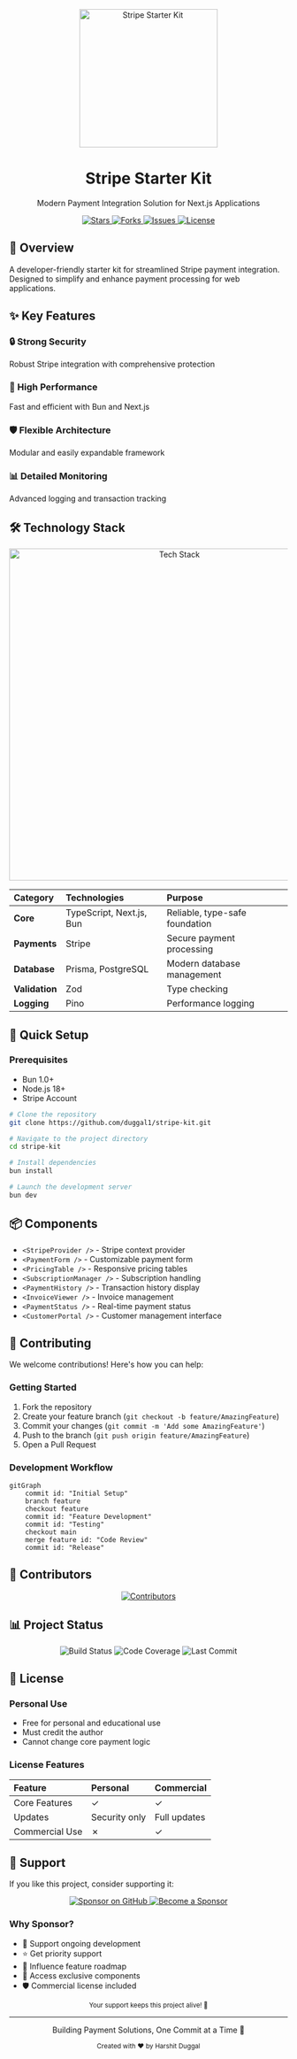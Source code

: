 <div align="center">
  <img src="https://upload.wikimedia.org/wikipedia/commons/b/ba/Stripe_Logo%2C_revised_2016.svg" alt="Stripe Starter Kit" width="250" class="logo-animation">
  
  <h1>Stripe Starter Kit</h1>
  <p>Modern Payment Integration Solution for Next.js Applications</p>

  <div class="badge-container">
    <a href="https://github.com/duggal1/stripe-kit/stargazers">
      <img src="https://img.shields.io/github/stars/duggal1/stripe-kit?style=for-the-badge&logo=github&color=4B8BBE&logoColor=white" alt="Stars">
    </a>
    <a href="https://github.com/duggal1/stripe-kit/network/members">
      <img src="https://img.shields.io/github/forks/duggal1/stripe-kit?style=for-the-badge&logo=github&color=38B2AC&logoColor=white" alt="Forks">
    </a>
    <a href="https://github.com/duggal1/stripe-kit/issues">
      <img src="https://img.shields.io/github/issues/duggal1/stripe-kit?style=for-the-badge&logo=github&color=E56B6F&logoColor=white" alt="Issues">
    </a>
    <a href="https://github.com/duggal1/stripe-kit/blob/main/LICENSE">
      <img src="https://img.shields.io/github/license/duggal1/stripe-kit?style=for-the-badge&logo=open-source-initiative&color=4CAF50&logoColor=white" alt="License">
    </a>
  </div>
</div>

## 🚀 Overview

A developer-friendly starter kit for streamlined Stripe payment integration. Designed to simplify and enhance payment processing for web applications.

## ✨ Key Features

<div class="feature-grid">
  <div class="feature-item">
    <h3>🔒 Strong Security</h3>
    <p>Robust Stripe integration with comprehensive protection</p>
  </div>
  <div class="feature-item">
    <h3>💨 High Performance</h3>
    <p>Fast and efficient with Bun and Next.js</p>
  </div>
  <div class="feature-item">
    <h3>🛡️ Flexible Architecture</h3>
    <p>Modular and easily expandable framework</p>
  </div>
  <div class="feature-item">
    <h3>📊 Detailed Monitoring</h3>
    <p>Advanced logging and transaction tracking</p>
  </div>
</div>

## 🛠️ Technology Stack

<div align="center">
  <img src="https://skillicons.dev/icons?i=typescript,nextjs,bun,nodejs,tailwind,prisma,docker,vercel,graphql" width="600" alt="Tech Stack" />
</div>

| Category | Technologies | Purpose |
|:---------|:------------|:---------|
| **Core** | TypeScript, Next.js, Bun | Reliable, type-safe foundation |
| **Payments** | Stripe | Secure payment processing |
| **Database** | Prisma, PostgreSQL | Modern database management |
| **Validation** | Zod | Type checking |
| **Logging** | Pino | Performance logging |

## 🚀 Quick Setup

### Prerequisites

- Bun 1.0+
- Node.js 18+
- Stripe Account

```bash
# Clone the repository
git clone https://github.com/duggal1/stripe-kit.git

# Navigate to the project directory
cd stripe-kit

# Install dependencies
bun install

# Launch the development server
bun dev
```

## 📦 Components

- `<StripeProvider />` - Stripe context provider
- `<PaymentForm />` - Customizable payment form
- `<PricingTable />` - Responsive pricing tables
- `<SubscriptionManager />` - Subscription handling
- `<PaymentHistory />` - Transaction history display
- `<InvoiceViewer />` - Invoice management
- `<PaymentStatus />` - Real-time payment status
- `<CustomerPortal />` - Customer management interface

## 🤝 Contributing

We welcome contributions! Here's how you can help:

### Getting Started

1. Fork the repository
2. Create your feature branch (`git checkout -b feature/AmazingFeature`)
3. Commit your changes (`git commit -m 'Add some AmazingFeature'`)
4. Push to the branch (`git push origin feature/AmazingFeature`)
5. Open a Pull Request

### Development Workflow

```mermaid
gitGraph
    commit id: "Initial Setup"
    branch feature
    checkout feature
    commit id: "Feature Development"
    commit id: "Testing"
    checkout main
    merge feature id: "Code Review"
    commit id: "Release"
```

## 👥 Contributors

<div align="center">
  <a href="https://github.com/duggal1/stripe-kit/graphs/contributors">
    <img src="https://contrib.rocks/image?repo=duggal1/stripe-kit" alt="Contributors" />
  </a>
</div>

## 📊 Project Status

<div align="center">
  <img alt="Build Status" src="https://img.shields.io/github/actions/workflow/status/duggal1/stripe-kit/ci.yml?style=for-the-badge&logo=githubactions&color=4B8BBE&label=build" />
  <img alt="Code Coverage" src="https://img.shields.io/codecov/c/github/duggal1/stripe-kit?style=for-the-badge&logo=codecov&color=F01F7A&label=coverage" />
  <img alt="Last Commit" src="https://img.shields.io/github/last-commit/duggal1/stripe-kit?style=for-the-badge&logo=git&color=4CAF50&label=last%20commit" />
</div>

## 📄 License

### Personal Use
- Free for personal and educational use
- Must credit the author
- Cannot change core payment logic

### License Features
| Feature | Personal | Commercial |
|:--------|:---------|:-----------|
| Core Features | ✓ | ✓ |
| Updates | Security only | Full updates |
| Commercial Use | ✗ | ✓ |

## 💝 Support

If you like this project, consider supporting it:

<div align="center">
  <a href="https://github.com/sponsors/duggal1">
    <img src="https://img.shields.io/badge/Sponsor-GitHub-ea4aaa?style=for-the-badge&logo=github&logoColor=white" alt="Sponsor on GitHub">
  </a>
  
  <a href="https://stripe-kit.dev/sponsor">
    <img src="https://img.shields.io/badge/Become_a_Sponsor-4B8BBE?style=for-the-badge&logo=stripe&logoColor=white" alt="Become a Sponsor">
  </a>
</div>

### Why Sponsor?
- 🚀 Support ongoing development
- ⭐ Get priority support
- 🎯 Influence feature roadmap
- 💎 Access exclusive components
- 🛡️ Commercial license included

<div align="center">
  <sub>Your support keeps this project alive! 💖</sub>
</div>

---

<div align="center">
  <p>Building Payment Solutions, One Commit at a Time 🌟</p>
  <sub>Created with ❤️ by Harshit Duggal</sub>
</div>
